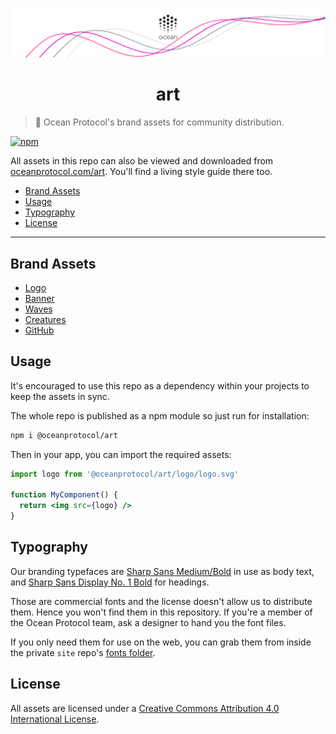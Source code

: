 [![art](github/repo-banner@2x.png)](https://oceanprotocol.com)

<h1 align="center">art</h1>

> 🐬 Ocean Protocol's brand assets for community distribution.

[![npm](https://img.shields.io/npm/v/@oceanprotocol/art.svg)](https://www.npmjs.com/package/@oceanprotocol/art)

All assets in this repo can also be viewed and downloaded from [oceanprotocol.com/art](https://oceanprotocol.com/art). You'll find a living style guide there too.

- [Brand Assets](#brand-assets)
- [Usage](#usage)
- [Typography](#typography)
- [License](#license)

---

## Brand Assets

- [Logo](logo/)
- [Banner](banner/)
- [Waves](waves/)
- [Creatures](creatures/)
- [GitHub](github/)

## Usage

It's encouraged to use this repo as a dependency within your projects to keep the assets in sync.

The whole repo is published as a npm module so just run for installation:

```bash
npm i @oceanprotocol/art
```

Then in your app, you can import the required assets:

```jsx
import logo from '@oceanprotocol/art/logo/logo.svg'

function MyComponent() {
  return <img src={logo} />
}
```

## Typography

Our branding typefaces are [Sharp Sans Medium/Bold](https://sharptype.co/typefaces/sharp-sans/#features) in use as body text, and [Sharp Sans Display No. 1 Bold](https://sharptype.co/typefaces/sharp-sans-display-no1/) for headings.

Those are commercial fonts and the license doesn't allow us to distribute them. Hence you won't find them in this repository. If you're a member of the Ocean Protocol team, ask a designer to hand you the font files.

If you only need them for use on the web, you can grab them from inside the private `site` repo's [fonts folder](https://github.com/oceanprotocol/site/tree/master/src/global/fonts).

## License

All assets are licensed under a [Creative Commons Attribution 4.0 International License](http://creativecommons.org/licenses/by/4.0/).
